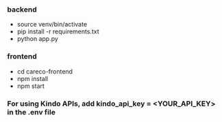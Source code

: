### backend
- source venv/bin/activate
- pip install -r requirements.txt
- python app.py
### frontend
- cd careco-frontend
- npm install
- npm start

### For using Kindo APIs, add kindo_api_key = <YOUR_API_KEY> in the .env file
